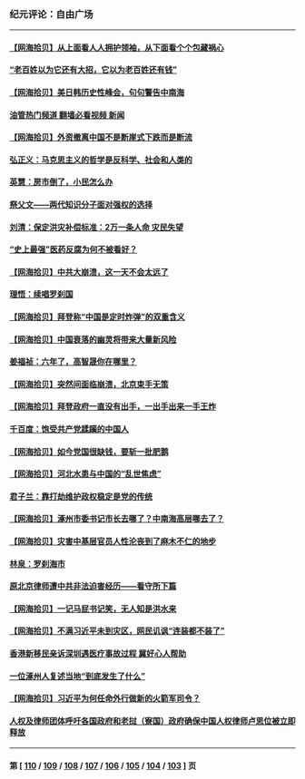 ### 纪元评论：自由广场
---
#### [【网海拾贝】从上面看人人拥护领袖，从下面看个个包藏祸心](../../pages/nsc993/n14060605.md?08260330) 
#### [“老百姓以为它还有大招，它以为老百姓还有钱”](../../pages/nsc993/n14060041.md?08260330) 
#### [【网海拾贝】美日韩历史性峰会，句句警告中南海](../../pages/nsc993/n14058657.md?08260330) 
#### [油管热门频道 翻墙必看视频 新闻](ok?08260330)
#### [【网海拾贝】外资撤离中国不是断崖式下跌而是断流](../../pages/nsc993/n14058075.md?08260330) 
#### [弘正义：马克思主义的哲学是反科学、社会和人类的](../../pages/nsc993/n14058048.md?08260330) 
#### [英慧：房市倒了，小民怎么办](../../pages/nsc993/n14058039.md?08260330) 
#### [祭父文——两代知识分子面对强权的选择](../../pages/nsc993/n14057522.md?08260330) 
#### [刘清：保定洪灾补偿标准：2万一条人命 灾民失望](../../pages/nsc993/n14057240.md?08260330) 
#### [“史上最强”医药反腐为何不被看好？](../../pages/nsc993/n14056994.md?08260330) 
#### [【网海拾贝】中共大崩溃，这一天不会太远了](../../pages/nsc993/n14056419.md?08260330) 
#### [理悟：续唱罗刹国](../../pages/nsc993/n14055936.md?08260330) 
#### [【网海拾贝】拜登称“中国是定时炸弹”的双重含义](../../pages/nsc993/n14055716.md?08260330) 
#### [【网海拾贝】中国衰落的幽灵将带来大量新风险](../../pages/nsc993/n14054870.md?08260330) 
#### [姜福祯：六年了，高智晟你在哪里？](../../pages/nsc993/n14054144.md?08260330) 
#### [【网海拾贝】突然间面临崩溃，北京束手无策](../../pages/nsc993/n14053961.md?08260330) 
#### [【网海拾贝】拜登政府一直没有出手，一出手出来一手王炸](../../pages/nsc993/n14053452.md?08260330) 
#### [千百度：饱受共产党蹂躏的中国人](../../pages/nsc993/n14053484.md?08260330) 
#### [【网海拾贝】如今党国很缺钱，要斩一批肥鹅](../../pages/nsc993/n14052186.md?08260330) 
#### [【网海拾贝】河北水患与中国的“乱世焦虑”](../../pages/nsc993/n14051431.md?08260330) 
#### [君子兰：靠打劫维护政权稳定是党的传统](../../pages/nsc993/n14050415.md?08260330) 
#### [【网海拾贝】涿州市委书记市长去哪了？中南海高层哪去了？](../../pages/nsc993/n14050031.md?08260330) 
#### [【网海拾贝】灾害中基层官员人性沦丧到了麻木不仁的地步](../../pages/nsc993/n14049320.md?08260330) 
#### [林泉：罗刹海市](../../pages/nsc993/n14049120.md?08260330) 
#### [原北京律师遭中共非法迫害经历——看守所下篇](../../pages/nsc993/n14040009.md?08260330) 
#### [【网海拾贝】一记马屁书记笑，无人知是洪水来](../../pages/nsc993/n14048857.md?08260330) 
#### [【网海拾贝】不满习近平未到灾区，网民讥讽“连装都不装了”](../../pages/nsc993/n14048563.md?08260330) 
#### [香港新移民亲诉深圳遇医疗事故过程 冀好心人帮助](../../pages/nsc993/n14048634.md?08260330) 
#### [一位涿州人复述当地“到底发生了什么”](../../pages/nsc993/n14047953.md?08260330) 
#### [【网海拾贝】习近平为何任命外行做新的火箭军司令？](../../pages/nsc993/n14047943.md?08260330) 
#### [人权及律师团体呼吁各国政府和老挝（寮国）政府确保中国人权律师卢思位被立即释放](../../pages/nsc993/n14047243.md?08260330) 

---
#### 第 [ [110](./110.md?08260330) / [109](./109.md?08260330) / [108](./108.md?08260330) / [107](./107.md?08260330) / [106](./106.md?08260330) / [105](./105.md?08260330) / [104](./104.md?08260330) / [103](./103.md?08260330) ] 页
